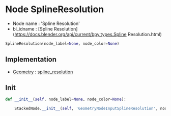 # Node SplineResolution

- Node name : 'Spline Resolution'
- bl_idname : [Spline Resolution](https://docs.blender.org/api/current/bpy.types.Spline Resolution.html)


``` python
SplineResolution(node_label=None, node_color=None)
```
## Implementation

- [Geometry](/docs/GeoNodes/Geometry.md) : [spline_resolution](/docs/GeoNodes/Geometry.md#spline_resolution)

## Init

``` python
def __init__(self, node_label=None, node_color=None):

    StackedNode.__init__(self, 'GeometryNodeInputSplineResolution', node_label=node_label, node_color=node_color)
```
